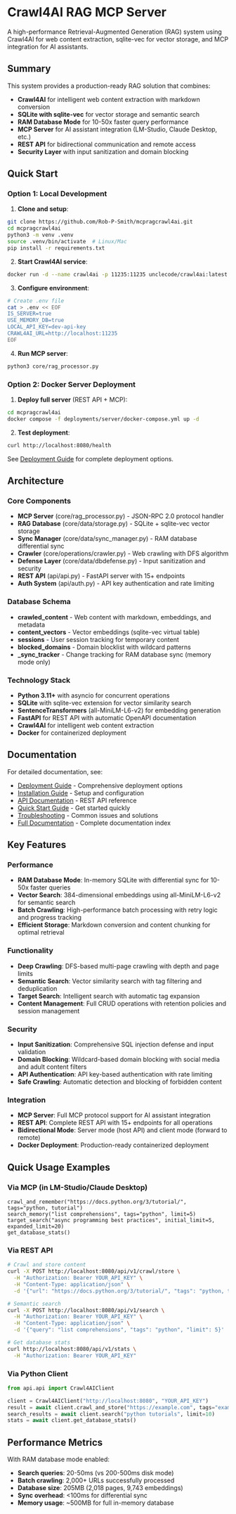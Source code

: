 # Crawl4AI RAG MCP Server

A high-performance Retrieval-Augmented Generation (RAG) system using Crawl4AI for web content extraction, sqlite-vec for vector storage, and MCP integration for AI assistants.

## Summary

This system provides a production-ready RAG solution that combines:
- **Crawl4AI** for intelligent web content extraction with markdown conversion
- **SQLite with sqlite-vec** for vector storage and semantic search
- **RAM Database Mode** for 10-50x faster query performance
- **MCP Server** for AI assistant integration (LM-Studio, Claude Desktop, etc.)
- **REST API** for bidirectional communication and remote access
- **Security Layer** with input sanitization and domain blocking

## Quick Start

### Option 1: Local Development

1. **Clone and setup**:
```bash
git clone https://github.com/Rob-P-Smith/mcpragcrawl4ai.git
cd mcpragcrawl4ai
python3 -m venv .venv
source .venv/bin/activate  # Linux/Mac
pip install -r requirements.txt
```

2. **Start Crawl4AI service**:
```bash
docker run -d --name crawl4ai -p 11235:11235 unclecode/crawl4ai:latest
```

3. **Configure environment**:
```bash
# Create .env file
cat > .env << EOF
IS_SERVER=true
USE_MEMORY_DB=true
LOCAL_API_KEY=dev-api-key
CRAWL4AI_URL=http://localhost:11235
EOF
```

4. **Run MCP server**:
```bash
python3 core/rag_processor.py
```

### Option 2: Docker Server Deployment

1. **Deploy full server** (REST API + MCP):
```bash
cd mcpragcrawl4ai
docker compose -f deployments/server/docker-compose.yml up -d
```

2. **Test deployment**:
```bash
curl http://localhost:8080/health
```

See [Deployment Guide](docs/deployments.md) for complete deployment options.

## Architecture

### Core Components
- **MCP Server** (core/rag_processor.py) - JSON-RPC 2.0 protocol handler
- **RAG Database** (core/data/storage.py) - SQLite + sqlite-vec vector storage
- **Sync Manager** (core/data/sync_manager.py) - RAM database differential sync
- **Crawler** (core/operations/crawler.py) - Web crawling with DFS algorithm
- **Defense Layer** (core/data/dbdefense.py) - Input sanitization and security
- **REST API** (api/api.py) - FastAPI server with 15+ endpoints
- **Auth System** (api/auth.py) - API key authentication and rate limiting

### Database Schema
- **crawled_content** - Web content with markdown, embeddings, and metadata
- **content_vectors** - Vector embeddings (sqlite-vec virtual table)
- **sessions** - User session tracking for temporary content
- **blocked_domains** - Domain blocklist with wildcard patterns
- **_sync_tracker** - Change tracking for RAM database sync (memory mode only)

### Technology Stack
- **Python 3.11+** with asyncio for concurrent operations
- **SQLite** with sqlite-vec extension for vector similarity search
- **SentenceTransformers** (all-MiniLM-L6-v2) for embedding generation
- **FastAPI** for REST API with automatic OpenAPI documentation
- **Crawl4AI** for intelligent web content extraction
- **Docker** for containerized deployment

## Documentation

For detailed documentation, see:
- [Deployment Guide](docs/deployments.md) - Comprehensive deployment options
- [Installation Guide](docs/README.md) - Setup and configuration
- [API Documentation](docs/API_README.md) - REST API reference
- [Quick Start Guide](docs/guides/quick-start.md) - Get started quickly
- [Troubleshooting](docs/guides/troubleshooting.md) - Common issues and solutions
- [Full Documentation](docs/index.md) - Complete documentation index

## Key Features

### Performance
- **RAM Database Mode**: In-memory SQLite with differential sync for 10-50x faster queries
- **Vector Search**: 384-dimensional embeddings using all-MiniLM-L6-v2 for semantic search
- **Batch Crawling**: High-performance batch processing with retry logic and progress tracking
- **Efficient Storage**: Markdown conversion and content chunking for optimal retrieval

### Functionality
- **Deep Crawling**: DFS-based multi-page crawling with depth and page limits
- **Semantic Search**: Vector similarity search with tag filtering and deduplication
- **Target Search**: Intelligent search with automatic tag expansion
- **Content Management**: Full CRUD operations with retention policies and session management

### Security
- **Input Sanitization**: Comprehensive SQL injection defense and input validation
- **Domain Blocking**: Wildcard-based domain blocking with social media and adult content filters
- **API Authentication**: API key-based authentication with rate limiting
- **Safe Crawling**: Automatic detection and blocking of forbidden content

### Integration
- **MCP Server**: Full MCP protocol support for AI assistant integration
- **REST API**: Complete REST API with 15+ endpoints for all operations
- **Bidirectional Mode**: Server mode (host API) and client mode (forward to remote)
- **Docker Deployment**: Production-ready containerized deployment

## Quick Usage Examples

### Via MCP (in LM-Studio/Claude Desktop)
```
crawl_and_remember("https://docs.python.org/3/tutorial/", tags="python, tutorial")
search_memory("list comprehensions", tags="python", limit=5)
target_search("async programming best practices", initial_limit=5, expanded_limit=20)
get_database_stats()
```

### Via REST API
```bash
# Crawl and store content
curl -X POST http://localhost:8080/api/v1/crawl/store \
  -H "Authorization: Bearer YOUR_API_KEY" \
  -H "Content-Type: application/json" \
  -d '{"url": "https://docs.python.org/3/tutorial/", "tags": "python, tutorial"}'

# Semantic search
curl -X POST http://localhost:8080/api/v1/search \
  -H "Authorization: Bearer YOUR_API_KEY" \
  -H "Content-Type: application/json" \
  -d '{"query": "list comprehensions", "tags": "python", "limit": 5}'

# Get database stats
curl http://localhost:8080/api/v1/stats \
  -H "Authorization: Bearer YOUR_API_KEY"
```

### Via Python Client
```python
from api.api import Crawl4AIClient

client = Crawl4AIClient("http://localhost:8080", "YOUR_API_KEY")
result = await client.crawl_and_store("https://example.com", tags="example")
search_results = await client.search("python tutorials", limit=10)
stats = await client.get_database_stats()
```

## Performance Metrics

With RAM database mode enabled:
- **Search queries**: 20-50ms (vs 200-500ms disk mode)
- **Batch crawling**: 2,000+ URLs successfully processed
- **Database size**: 205MB (2,018 pages, 9,743 embeddings)
- **Sync overhead**: <100ms for differential sync
- **Memory usage**: ~500MB for full in-memory database
